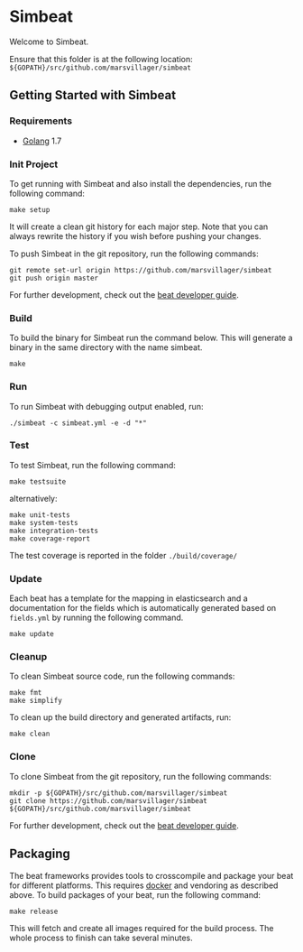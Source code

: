 # Simbeat

Welcome to Simbeat.

Ensure that this folder is at the following location:
`${GOPATH}/src/github.com/marsvillager/simbeat`

## Getting Started with Simbeat

### Requirements

* [Golang](https://golang.org/dl/) 1.7

### Init Project
To get running with Simbeat and also install the
dependencies, run the following command:

```
make setup
```

It will create a clean git history for each major step. Note that you can always rewrite the history if you wish before pushing your changes.

To push Simbeat in the git repository, run the following commands:

```
git remote set-url origin https://github.com/marsvillager/simbeat
git push origin master
```

For further development, check out the [beat developer guide](https://www.elastic.co/guide/en/beats/libbeat/current/new-beat.html).

### Build

To build the binary for Simbeat run the command below. This will generate a binary
in the same directory with the name simbeat.

```
make
```


### Run

To run Simbeat with debugging output enabled, run:

```
./simbeat -c simbeat.yml -e -d "*"
```


### Test

To test Simbeat, run the following command:

```
make testsuite
```

alternatively:
```
make unit-tests
make system-tests
make integration-tests
make coverage-report
```

The test coverage is reported in the folder `./build/coverage/`

### Update

Each beat has a template for the mapping in elasticsearch and a documentation for the fields
which is automatically generated based on `fields.yml` by running the following command.

```
make update
```


### Cleanup

To clean  Simbeat source code, run the following commands:

```
make fmt
make simplify
```

To clean up the build directory and generated artifacts, run:

```
make clean
```


### Clone

To clone Simbeat from the git repository, run the following commands:

```
mkdir -p ${GOPATH}/src/github.com/marsvillager/simbeat
git clone https://github.com/marsvillager/simbeat ${GOPATH}/src/github.com/marsvillager/simbeat
```


For further development, check out the [beat developer guide](https://www.elastic.co/guide/en/beats/libbeat/current/new-beat.html).


## Packaging

The beat frameworks provides tools to crosscompile and package your beat for different platforms. This requires [docker](https://www.docker.com/) and vendoring as described above. To build packages of your beat, run the following command:

```
make release
```

This will fetch and create all images required for the build process. The whole process to finish can take several minutes.
